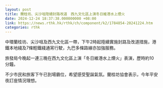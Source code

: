 ```yaml
---
layout: post
title: 蘭桂坊、尖沙咀陸續封路改道　西九文化區上演冬日維港水上煙火
date: 2024-12-24 18:37:38.000000000 +08:00
link: https://news.rthk.hk/rthk/ch/component/k2/1784854-20241224.htm
categories: rthk
---
```


中環蘭桂坊、尖沙咀及西九文化區一帶，下午2時起陸續實施封路及改道措施，港鐵本地綫及7條輕鐵綫通宵行駛，九巴多條路線亦加強服務。

旅發局今晚起一連三晚在西九文化區上演「冬日維港水上煙火」表演，歷時約10分鐘。

不少市民和旅客下午已到場霸位，希望感受聖誕氣氛。蘭桂坊協會表示，今年平安夜訂座情況理想。
